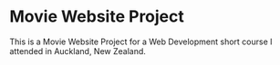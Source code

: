 # Movie Website Project
This is a Movie Website Project for a Web Development short course I attended in Auckland, New Zealand.
